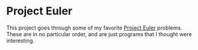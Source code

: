 # Project Euler

This project goes through some of my favorite [Project Euler](https://projecteuler.net/) problems.  These are in no particular order, and are just programs that I thought were interesting.